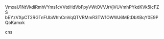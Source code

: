 VmxaU1NtVkdiRmhVYms1cVVtdHdVbFpyVWtOVVJrVjVUVmhPYkdKVk5IcFZS
bEYzVXpCT2RGTnFUbWhhCmVqQTVRMmR3TW1OWWJ6MEtDbXBqY0E9PQoKamxk

cns